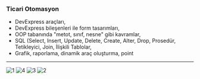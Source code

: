 ### Ticari Otomasyon 
- DevExpress araçları,
- DevExpress bileşenleri ile form tasarımları,
- OOP tabanında "metot, sınıf, nesne" gibi kavramlar,
- SQL (Select, Insert, Update, Delete, Create, Alter, Drop, Prosedür, Tetikleyici, Join, İlişkili Tablolar,
- Grafik, raporlama, dinamik araç oluşturma, point

------------

![1](https://github.com/Emrehanoglu/Ticari_Otomasyon/assets/72378457/c2fbf5d9-2eed-4096-867d-3cc8a348e763)
![4](https://github.com/Emrehanoglu/Ticari_Otomasyon/assets/72378457/1e9905f8-18d3-4818-bf03-16fd669b8ade)
![3](https://github.com/Emrehanoglu/Ticari_Otomasyon/assets/72378457/36cd7da9-d081-4909-995d-8f2b8b122c89)
![2](https://github.com/Emrehanoglu/Ticari_Otomasyon/assets/72378457/34e9b59e-8b38-42bc-9087-0c1d646c1d76)
